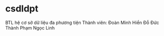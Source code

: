 # csdldpt
BTL hệ cơ sở dữ liệu đa phương tiện 
Thành viên:
Đoàn Minh Hiển
Đỗ Đức Thành
Phạm Ngọc Linh
